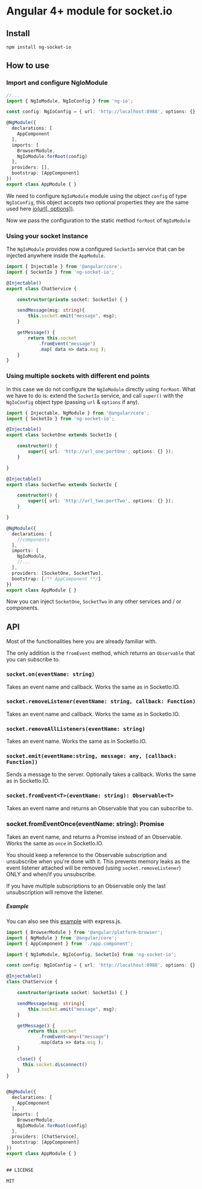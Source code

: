 # Angular 4+ module for socket.io

## Install
``` npm install ng-socket-io ```

## How to use

### Import and configure NgIoModule

```ts
//...
import { NgIoModule, NgIoConfig } from 'ng-io';

const config: NgIoConfig = { url: 'http://localhost:8988', options: {} };

@NgModule({
  declarations: [
    AppComponent
  ],
  imports: [
    BrowserModule,
    NgIoModule.forRoot(config)
  ],
  providers: [],
  bootstrap: [AppComponent]
})
export class AppModule { }
```

We need to configure ```NgIoModule``` module using the object ```config``` of type ```NgIoConfig```, this object accepts two optional properties they are the same used here [io(url[, options])](https://github.com/socketio/socket.io-client/blob/master/docs/API.md#iourl-options).

Now we pass the configuration to the static method ```forRoot``` of ```NgIoModule```

### Using your socket Instance

The ```NgIoModule``` provides now a configured ```SocketIo``` service that can be injected anywhere inside the ```AppModule```.

```typescript
import { Injectable } from '@angular/core';
import { SocketIo } from 'ng-socket-io';

@Injectable()
export class ChatService {

    constructor(private socket: SocketIo) { }

    sendMessage(msg: string){
        this.socket.emit("message", msg);
    }

    getMessage() {
        return this.socket
            .fromEvent("message")
            .map( data => data.msg );
    }
}
```

### Using multiple sockets with different end points

In this case we do not configure the ```NgIoModule``` directly using ```forRoot```. What we have to do is: extend the ```SocketIo``` service, and call ```super()``` with the ```NgIoConfig``` object type (passing ```url``` & ```options``` if any).

```typescript
import { Injectable, NgModule } from '@angular/core';
import { SocketIo } from 'ng-socket-io';

@Injectable()
export class SocketOne extends SocketIo {

    constructor() {
        super({ url: 'http://url_one:portOne', options: {} });
    }

}

@Injectable()
export class SocketTwo extends SocketIo {

    constructor() {
        super({ url: 'http://url_two:portTwo', options: {} });
    }

}

@NgModule({
  declarations: [
    //components
  ],
  imports: [
    NgIoModule,
    //...
  ],
  providers: [SocketOne, SocketTwo],
  bootstrap: [/** AppComponent **/]
})
export class AppModule { }

```

Now you can inject ```SocketOne```, ```SocketTwo``` in any other services and / or components.


## API

Most of the functionalities here you are already familiar with.

The only addition is the ```fromEvent``` method, which returns an ```Observable``` that you can subscribe to.

### `socket.on(eventName: string)`
Takes an event name and callback.
Works the same as in SocketIo.IO.

### `socket.removeListener(eventName: string, callback: Function)`
Takes an event name and callback.
Works the same as in SocketIo.IO.

### `socket.removeAllListeners(eventName: string)`
Takes an event name.
Works the same as in SocketIo.IO.

### `socket.emit(eventName:string, message: any, [callback: Function])`
Sends a message to the server.
Optionally takes a callback.
Works the same as in SocketIo.IO.

### `socket.fromEvent<T>(eventName: string): Observable<T>`
Takes an event name and returns an Observable that you can subscribe to.

### socket.fromEventOnce<T>(eventName: string): Promise<T>
Takes an event name, and returns a Promise instead of an Observable.
Works the same as `once` in SocketIo.IO.

You should keep a reference to the Observable subscription and unsubscribe when you're done with it.
This prevents memory leaks as the event listener attached will be removed (using ```socket.removeListener```) ONLY and when/if you unsubscribe.

If you have multiple subscriptions to an Observable only the last unsubscription will remove the listener.

##### Example

You can also see this [example](https://github.com/bougarfaoui/ng-socket-io/tree/master/examples/chat-app) with express.js.

```typescript
import { BrowserModule } from '@angular/platform-browser';
import { NgModule } from '@angular/core';
import { AppComponent } from './app.component';

import { NgIoModule, NgIoConfig, SocketIo} from 'ng-socket-io';

const config: NgIoConfig = { url: 'http://localhost:8988', options: {} };

@Injectable()
class ChatService {

    constructor(private socket: SocketIo) { }

    sendMessage(msg: string){
        this.socket.emit("message", msg);
    }

    getMessage() {
        return this.socket
            .fromEvent<any>("message")
            .map(data => data.msg );
    }

    close() {
      this.socket.disconnect()
    }
}


@NgModule({
  declarations: [
    AppComponent
  ],
  imports: [
    BrowserModule,
    NgIoModule.forRoot(config)
  ],
  providers: [ChatService],
  bootstrap: [AppComponent]
})
export class AppModule { }
``

## LICENSE

MIT